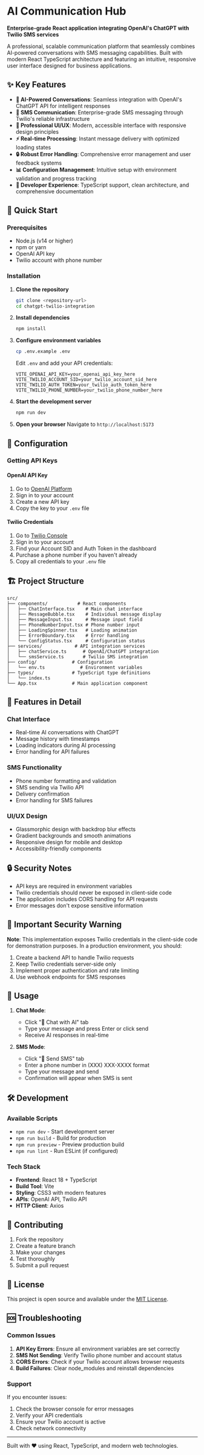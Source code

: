 # AI Communication Hub

**Enterprise-grade React application integrating OpenAI's ChatGPT with Twilio SMS services**

A professional, scalable communication platform that seamlessly combines AI-powered conversations with SMS messaging capabilities. Built with modern React TypeScript architecture and featuring an intuitive, responsive user interface designed for business applications.

## ✨ Key Features

- **🤖 AI-Powered Conversations**: Seamless integration with OpenAI's ChatGPT API for intelligent responses
- **📱 SMS Communication**: Enterprise-grade SMS messaging through Twilio's reliable infrastructure  
- **🎨 Professional UI/UX**: Modern, accessible interface with responsive design principles
- **⚡ Real-time Processing**: Instant message delivery with optimized loading states
- **🔒 Robust Error Handling**: Comprehensive error management and user feedback systems
- **📊 Configuration Management**: Intuitive setup with environment validation and progress tracking
- **🔧 Developer Experience**: TypeScript support, clean architecture, and comprehensive documentation

## 🚀 Quick Start

### Prerequisites

- Node.js (v14 or higher)
- npm or yarn
- OpenAI API key
- Twilio account with phone number

### Installation

1. **Clone the repository**
   ```bash
   git clone <repository-url>
   cd chatgpt-twilio-integration
   ```

2. **Install dependencies**
   ```bash
   npm install
   ```

3. **Configure environment variables**
   ```bash
   cp .env.example .env
   ```
   
   Edit `.env` and add your API credentials:
   ```env
   VITE_OPENAI_API_KEY=your_openai_api_key_here
   VITE_TWILIO_ACCOUNT_SID=your_twilio_account_sid_here
   VITE_TWILIO_AUTH_TOKEN=your_twilio_auth_token_here
   VITE_TWILIO_PHONE_NUMBER=your_twilio_phone_number_here
   ```

4. **Start the development server**
   ```bash
   npm run dev
   ```

5. **Open your browser**
   Navigate to `http://localhost:5173`

## 🔧 Configuration

### Getting API Keys

#### OpenAI API Key
1. Go to [OpenAI Platform](https://platform.openai.com/api-keys)
2. Sign in to your account
3. Create a new API key
4. Copy the key to your `.env` file

#### Twilio Credentials
1. Go to [Twilio Console](https://console.twilio.com/)
2. Sign in to your account
3. Find your Account SID and Auth Token in the dashboard
4. Purchase a phone number if you haven't already
5. Copy all credentials to your `.env` file

## 🏗️ Project Structure

```
src/
├── components/           # React components
│   ├── ChatInterface.tsx    # Main chat interface
│   ├── MessageBubble.tsx    # Individual message display
│   ├── MessageInput.tsx     # Message input field
│   ├── PhoneNumberInput.tsx # Phone number input
│   ├── LoadingSpinner.tsx   # Loading animation
│   ├── ErrorBoundary.tsx    # Error handling
│   └── ConfigStatus.tsx     # Configuration status
├── services/            # API integration services
│   ├── chatService.ts      # OpenAI/ChatGPT integration
│   └── smsService.ts       # Twilio SMS integration
├── config/             # Configuration
│   └── env.ts             # Environment variables
├── types/              # TypeScript type definitions
│   └── index.ts
└── App.tsx             # Main application component
```

## 🎨 Features in Detail

### Chat Interface
- Real-time AI conversations with ChatGPT
- Message history with timestamps
- Loading indicators during AI processing
- Error handling for API failures

### SMS Functionality
- Phone number formatting and validation
- SMS sending via Twilio API
- Delivery confirmation
- Error handling for SMS failures

### UI/UX Design
- Glassmorphic design with backdrop blur effects
- Gradient backgrounds and smooth animations
- Responsive design for mobile and desktop
- Accessibility-friendly components

## 🔒 Security Notes

- API keys are required in environment variables
- Twilio credentials should never be exposed in client-side code
- The application includes CORS handling for API requests
- Error messages don't expose sensitive information

## 🚨 Important Security Warning

**Note**: This implementation exposes Twilio credentials in the client-side code for demonstration purposes. In a production environment, you should:

1. Create a backend API to handle Twilio requests
2. Keep Twilio credentials server-side only
3. Implement proper authentication and rate limiting
4. Use webhook endpoints for SMS responses

## 📱 Usage

1. **Chat Mode**: 
   - Click "💬 Chat with AI" tab
   - Type your message and press Enter or click send
   - Receive AI responses in real-time

2. **SMS Mode**:
   - Click "📱 Send SMS" tab
   - Enter a phone number in (XXX) XXX-XXXX format
   - Type your message and send
   - Confirmation will appear when SMS is sent

## 🛠️ Development

### Available Scripts

- `npm run dev` - Start development server
- `npm run build` - Build for production
- `npm run preview` - Preview production build
- `npm run lint` - Run ESLint (if configured)

### Tech Stack

- **Frontend**: React 18 + TypeScript
- **Build Tool**: Vite
- **Styling**: CSS3 with modern features
- **APIs**: OpenAI API, Twilio API
- **HTTP Client**: Axios

## 🤝 Contributing

1. Fork the repository
2. Create a feature branch
3. Make your changes
4. Test thoroughly
5. Submit a pull request

## 📄 License

This project is open source and available under the [MIT License](LICENSE).

## 🆘 Troubleshooting

### Common Issues

1. **API Key Errors**: Ensure all environment variables are set correctly
2. **SMS Not Sending**: Verify Twilio phone number and account status
3. **CORS Errors**: Check if your Twilio account allows browser requests
4. **Build Failures**: Clear node_modules and reinstall dependencies

### Support

If you encounter issues:
1. Check the browser console for error messages
2. Verify your API credentials
3. Ensure your Twilio account is active
4. Check network connectivity

---

Built with ❤️ using React, TypeScript, and modern web technologies.
